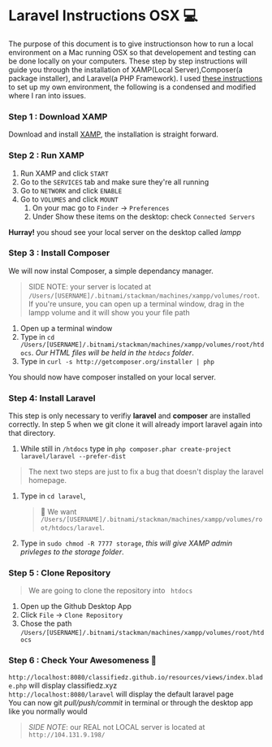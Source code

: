 # Laravel Instructions OSX :computer:  
The purpose of this document is to give instructionson how to run a local environment on a Mac running OSX so that developement and testing can be done locally on your computers. These step by step instructions will guide you through the installation of XAMP(Local Server),Composer(a package installer), and Laravel(a PHP Framework). I used [these instructions](https://www.frankwaive.com/how-to-install-laravel-on-a-mac-with-xampp/) to set up my own environment, the following is a condensed and modified where I ran into issues.  

### Step 1 : Download XAMP
Download and install [XAMP](https://www.apachefriends.org/index.html), the installation is straight forward.  

### Step 2 : Run XAMP
1. Run XAMP and click `START`  
1. Go to the `SERVICES` tab and make sure they're all running  
1. Go to `NETWORK` and click `ENABLE`  
1. Go to `VOLUMES` and click `MOUNT`  
    1. On your mac go to `Finder` -> `Preferences` 
    1. Under Show these items on the desktop: check `Connected Servers`  
    
**Hurray!** you shoud see your local server on the desktop called *lampp*

### Step 3 : Install Composer
We will now instal Composer, a simple dependancy manager.
> SIDE NOTE: your server is located at `/Users/[USERNAME]/.bitnami/stackman/machines/xampp/volumes/root`. If you're unsure, you can open up a terminal window, drag in the lampp volume and it will show you your file path  
1. Open up a terminal window
1. Type in `cd /Users/[USERNAME]/.bitnami/stackman/machines/xampp/volumes/root/htdocs`. *Our HTML files will be held in the `htdocs` folder*.
1. Type in `curl -s http://getcomposer.org/installer | php`  

You should now have composer installed on your local server.

### Step 4: Install Laravel
This step is only necessary to verifiy **laravel** and **composer** are installed correctly. In step 5 when we git clone it will already import laravel again into that directory.
1.  While still in `/htdocs` type in `php composer.phar create-project laravel/laravel --prefer-dist`
> The next two steps are just to fix a bug that doesn't display the laravel homepage.
1.  Type in `cd laravel`, 
    > :mag_right: We want `/Users/[USERNAME]/.bitnami/stackman/machines/xampp/volumes/root/htdocs/laravel`.
1. Type in `sudo chmod -R 7777 storage`, *this will give XAMP admin privleges to the storage folder*.
    
### Step 5 : Clone Repository
> We are going to clone the repository into ` htdocs` 
1. Open up the Github Desktop App
1. Click `File` -> `Clone Repository`
1. Chose the path `/Users/[USERNAME]/.bitnami/stackman/machines/xampp/volumes/root/htdocs`

### Step 6 : Check Your Awesomeness :muscle:
`http://localhost:8080/classifiedz.github.io/resources/views/index.blade.php` will display classifiedz.xyz  
`http://localhost:8080/laravel` will display the default laravel page  
You can now git *pull/push/commit* in terminal or through the desktop app like you normally would  
> *SIDE NOTE*: our REAL not LOCAL server is located at `http://104.131.9.198/`
